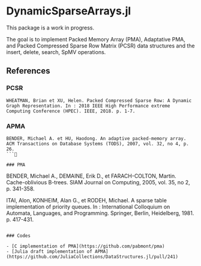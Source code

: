 # DynamicSparseArrays.jl

This package is a work in progress.

The goal is to implement Packed Memory Array (PMA), Adaptative PMA, and Packed Compressed Sparse Row Matrix (PCSR) data structures and the insert, delete, search,
SpMV operations.

## References

### PCSR
```
WHEATMAN, Brian et XU, Helen. Packed Compressed Sparse Row: A Dynamic Graph Representation. In : 2018 IEEE High Performance extreme Computing Conference (HPEC). IEEE, 2018. p. 1-7.
```

### APMA
```
BENDER, Michael A. et HU, Haodong. An adaptive packed-memory array. ACM Transactions on Database Systems (TODS), 2007, vol. 32, no 4, p. 26.
```

### PMA
```
BENDER, Michael A., DEMAINE, Erik D., et FARACH-COLTON, Martin. Cache-oblivious B-trees. SIAM Journal on Computing, 2005, vol. 35, no 2, p. 341-358.

ITAI, Alon, KONHEIM, Alan G., et RODEH, Michael. A sparse table implementation of priority queues. In : International Colloquium on Automata, Languages, and Programming. Springer, Berlin, Heidelberg, 1981. p. 417-431.
```

### Codes 

- [C implementation of PMA](https://github.com/pabmont/pma)
- [Julia draft implementation of APMA](https://github.com/JuliaCollections/DataStructures.jl/pull/241)